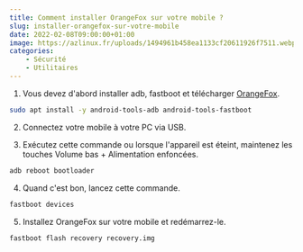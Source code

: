 ```yaml
---
title: Comment installer OrangeFox sur votre mobile ?
slug: installer-orangefox-sur-votre-mobile
date: 2022-02-08T09:00:00+01:00
image: https://azlinux.fr/uploads/1494961b458ea1133cf20611926f7511.webp
categories:
    - Sécurité
    - Utilitaires
--- 
```


1. Vous devez d'abord installer adb, fastboot et télécharger [OrangeFox](https://orangefox.download/).

```bash
sudo apt install -y android-tools-adb android-tools-fastboot
```
2. Connectez votre mobile à votre PC via USB.

3. Exécutez cette commande ou lorsque l'appareil est éteint, maintenez les touches Volume bas + Alimentation enfoncées.

```bash
adb reboot bootloader
```

4. Quand c'est bon, lancez cette commande.

```bash
fastboot devices
```

5. Installez OrangeFox sur votre mobile et redémarrez-le.

```bash
fastboot flash recovery recovery.img
```